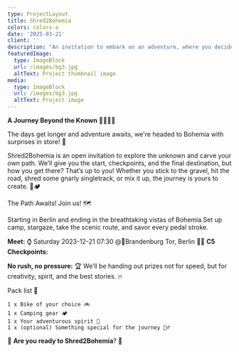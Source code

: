 ```yaml
---
type: ProjectLayout
title: Shred2Bohemia
colors: colors-a
date: '2025-03-21'
client: ''
description: "An invitation to embark on an adventure, where you decide how it looks like. We will give you the start, and the checkpoints - in between it’s up to you \U0001F9ED"
featuredImage:
  type: ImageBlock
  url: /images/bg3.jpg
  altText: Project thumbnail image
media:
  type: ImageBlock
  url: /images/bg3.jpg
  altText: Project image
---
```


**A Journey Beyond the Known** 🌄🚴‍♀️✨

The days get longer and adventure awaits, we're headed to Bohemia with surprises in store! 🎉

Shred2Bohemia is an open invitation to explore the unknown and carve your own path. We’ll give you the start, checkpoints, and the final destination, but how you get there? That’s up to you! Whether you stick to the gravel, hit the road, shred some gnarly singletrack, or mix it up, the journey is yours to create. 🌲🏕️

The Path Awaits! Join us! 🗺️

Starting in Berlin and ending in the breathtaking vistas of Bohemia.Set up camp, stargaze, take the scenic route, and savor every pedal stroke.

**Meet:** ⌚ Saturday 2023-12-21 07:30 @📍Brandenburg Tor, Berlin 🚴‍♂️  **C5 Checkpoints:**  

**No rush, no pressure:** 🏆 We’ll be handing out prizes not for speed, but for creativity, spirit, and the best stories. 🔥

Pack list 🧳

    1 x Bike of your choice 🚲
    1 x Camping gear 🏕️
    1 x Your adventurous spirit 🌟
    1 x (optional) Something special for the journey 🧞‍♂️

🌄 **Are you ready to Shred2Bohemia**? 🌄
